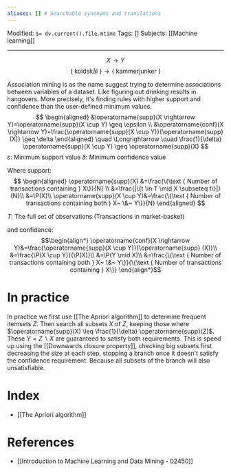 ```yaml
---
aliases: [] # Searchable synonyms and translations
---
```

Modified: `$= dv.current().file.mtime`
Tags: []
Subjects: [[Machine learning]]
****
$$
X \rightarrow Y
$$
$$
\{\text { koldskål }\} \rightarrow\{\text { kammerjunker }\}
$$

Association mining is as the name suggest trying to determine associations between variables of a dataset. Like figuring out drinking results in hangovers.
More precisely, it's finding rules with higher support and confidence than the user-defined minimum values.
$$
\begin{aligned}
&\operatorname{supp}(X \rightarrow Y)=\operatorname{supp}(X \cup Y) \geq \epsilon \\
&\operatorname{conf}(X \rightarrow Y)=\frac{\operatorname{supp}(X \cup Y)}{\operatorname{supp}(X)} \geq \delta
\end{aligned}
\quad \Longrightarrow \quad
\frac{1}{\delta} \operatorname{supp}(X \cup Y) \geq \operatorname{supp}(X)
$$
$\varepsilon:$ Minimum support value
$\delta:$ Minimum confidence value

Where support:
$$
\begin{aligned}
\operatorname{supp}(X) &=\frac{\{\text { Number of transactions containing } X\}}{N} \\
&=\frac{|\{t \in T \mid X \subseteq t\}|}{N}\\
&=\P(X)\\
\operatorname{supp}(X \cup Y)&=\frac{\{\text { Number of transactions containing both } X~ \&~ Y\}}{N}
\end{aligned}
$$

$T:$ The full set of observations (Transactions in market-basket)

and confidence:
$$\begin{align*}
\operatorname{conf}(X \rightarrow Y)&=\frac{\operatorname{supp}(X \cup Y)}{\operatorname{supp} (X)}\\
&=\frac{\P(X \cup Y)}{\P(X)}\\
&=\P(Y \mid X)\\
&=\frac{\{\text { Number of transactions containing both } X~ \&~ Y\}}{\{\text { Number of transactions containing } X\}}
\end{align*}$$

# In practice
In practice we first use [[The Apriori algorithm]] to determine frequent itemsets $Z$. Then search all subsets $X$ of $Z$, keeping those where $\operatorname{supp}(X) \leq \frac{1}{\delta} \operatorname{supp}(Z)$. These $Y=Z~\backslash~ X$ are guaranteed to satisfy both requirements.
This is speed up using the [[Downwards closure property]], checking big subsets first decreasing the size at each step, stopping a branch once it doesn't satisfy the confidence requirement. Because all subsets of the branch will also unsatisfiable. 
# Index
- [[The Apriori algorithm]]


# References
- [[Introduction to Machine Learning and Data Mining - 02450]]